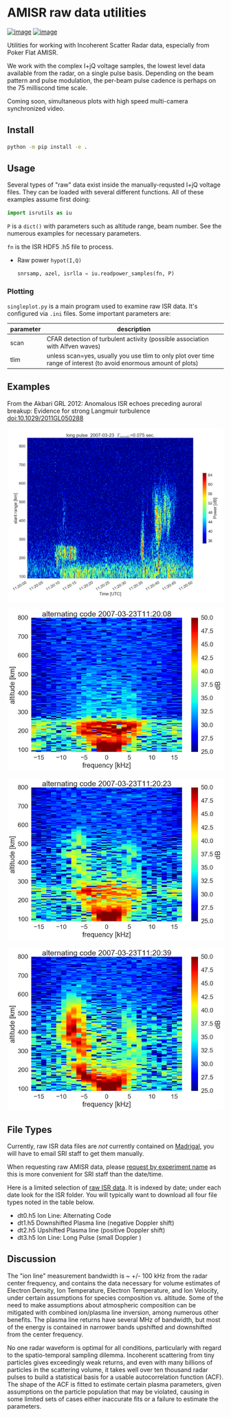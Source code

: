 # AMISR raw data utilities

[![image](https://zenodo.org/badge/DOI/10.5281/zenodo.164876.svg)](https://doi.org/10.5281/zenodo.164876)
[![image](https://travis-ci.org/space-physics/isrutils.svg?branch=master)](https://travis-ci.org/space-physics/isrutils)

Utilities for working with Incoherent Scatter Radar data, especially from Poker Flat AMISR.

We work with the complex I+jQ voltage samples, the lowest level data
available from the radar, on a single pulse basis. Depending on the beam
pattern and pulse modulation, the per-beam pulse cadence is perhaps on
the 75 milliscond time scale.

Coming soon, simultaneous plots with high speed multi-camera
synchronized video.

## Install

```sh
python -m pip install -e .
```

## Usage

Several types of "raw" data exist inside the manually-requsted I+jQ voltage files.
They can be loaded with several different functions.
All of these examples assume first doing:

```python
import isrutils as iu
```

`P` is a `dict()` with parameters such as altitude range, beam number.
See the numerous examples for necessary parameters.

`fn` is the ISR HDF5 .h5 file to process.

* Raw power `hypot(I,Q)`

  ```python
  snrsamp, azel, isrlla = iu.readpower_samples(fn, P)
  ```

### Plotting

`singleplot.py` is a main program used to examine raw ISR data. It's
configured via `.ini` files. Some important parameters are:

 parameter                         | description
-----------------------------------|--------------------------------
 scan                              | CFAR detection of turbulent activity (possible association with Alfven waves)
 tlim                              | unless scan=yes, usually you use tlim to only plot over time range of interest (to avoid enormous amount of plots)

## Examples

From the Akbari GRL 2012: Anomalous ISR echoes preceding auroral
breakup: Evidence for strong Langmuir turbulence
<doi:10.1029/2011GL050288>

![Figure 1a Akbari 2012](gfx/Akbari2012_fig1a.png)

![Figure 3a Akbari 2012](gfx/Akbari2012_fig3a.png)

![Figure 3b Akbari 2012](gfx/Akbari2012_fig3b.png)

![Figure 3c Akbari 2012](gfx/Akbari2012_fig3c.png)

## File Types

Currently, raw ISR data files are *not* currently contained on
[Madrigal](http://isr.sri.com/madrigal),
you will have to email SRI
staff to get them manually.

When requesting raw AMISR data, please
[request by experiment name](http://amisr.com/database/61/sched)
as this is more convenient for
SRI staff than the date/time.

Here is a limited selection of
[raw ISR data](https://bit.ly/pokerhist).
It is indexed by date; under each date look for the ISR folder. You will
typically want to download all four file types noted in the table below.

* dt0.h5      Ion Line: Alternating Code
* dt1.h5      Downshifted Plasma line (negative Doppler shift)
* dt2.h5      Upshifted Plasma line (positive Doppler shift)
* dt3.h5      Ion Line: Long Pulse (small Doppler )

## Discussion

The "ion line" measurement bandwidth is ~ +/- 100 kHz from the radar
center frequency, and contains the data necessary for volume estimates
of Electron Density, Ion Temperature, Electron Temperature, and Ion
Velocity, under certain assumptions for species composition vs.
altitude. Some of the need to make assumptions about atmospheric
composition can be mitigated with combined ion/plasma line inversion,
among numerous other benefits. The plasma line returns have several MHz
of bandwidth, but most of the energy is contained in narrower bands
upshifted and downshifted from the center frequency.

No one radar waveform is optimal for all conditions, particularly with
regard to the spatio-temporal sampling dilemma. Incoherent scattering
from tiny particles gives exceedingly weak returns, and even with many
billions of particles in the scattering volume, it takes well over ten
thousand radar pulses to build a statistical basis for a usable
autocorrelation function (ACF). The shape of the ACF is fitted to
estimate certain plasma parameters, given assumptions on the particle
population that may be violated, causing in some limited sets of cases
either inaccurate fits or a failure to estimate the parameters.
